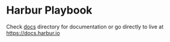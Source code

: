 # Harbur Playbook

Check [docs] directory for documentation or go directly to live at https://docs.harbur.io

[docs]: /docs





















